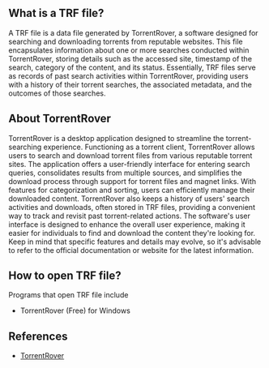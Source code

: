 ## What is a TRF file?

A TRF file is a data file generated by TorrentRover, a software designed for searching and downloading torrents from reputable websites. This file encapsulates information about one or more searches conducted within TorrentRover, storing details such as the accessed site, timestamp of the search, category of the content, and its status. Essentially, TRF files serve as records of past search activities within TorrentRover, providing users with a history of their torrent searches, the associated metadata, and the outcomes of those searches.

## About TorrentRover

TorrentRover is a desktop application designed to streamline the torrent-searching experience. Functioning as a torrent client, TorrentRover allows users to search and download torrent files from various reputable torrent sites. The application offers a user-friendly interface for entering search queries, consolidates results from multiple sources, and simplifies the download process through support for torrent files and magnet links. With features for categorization and sorting, users can efficiently manage their downloaded content. TorrentRover also keeps a history of users' search activities and downloads, often stored in TRF files, providing a convenient way to track and revisit past torrent-related actions. The software's user interface is designed to enhance the overall user experience, making it easier for individuals to find and download the content they're looking for. Keep in mind that specific features and details may evolve, so it's advisable to refer to the official documentation or website for the latest information.

## How to open TRF file?

Programs that open TRF file include

- TorrentRover (Free) for Windows

## References
- [TorrentRover](https://www.torrentrover.com/)
